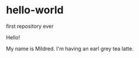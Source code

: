 # hello-world
first repository ever 

Hello! 

My name is Mildred. 
I'm having an earl grey tea latte. 
